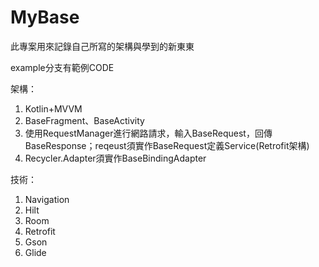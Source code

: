 # MyBase

此專案用來記錄自己所寫的架構與學到的新東東

example分支有範例CODE

架構：
1. Kotlin+MVVM
2. BaseFragment、BaseActivity
3. 使用RequestManager進行網路請求，輸入BaseRequest，回傳BaseResponse；reqeust須實作BaseRequest定義Service(Retrofit架構)
4. Recycler.Adapter須實作BaseBindingAdapter

技術：
1. Navigation
2. Hilt
3. Room
4. Retrofit
5. Gson
6. Glide
